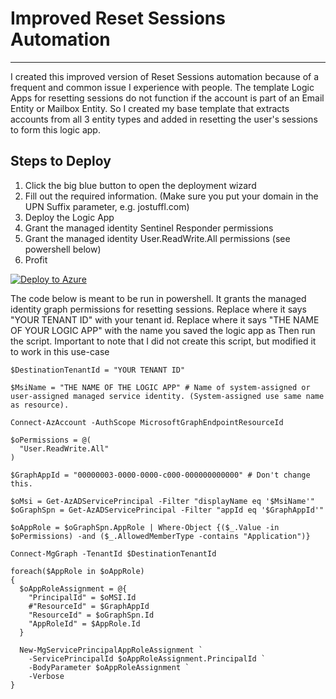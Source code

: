 # Improved Reset Sessions Automation
----

I created this improved version of Reset Sessions automation because of a frequent and common issue I experience with people. The template
Logic Apps for resetting sessions do not function if the account is part of an Email Entity or Mailbox Entity. So I created my base template that
extracts accounts from all 3 entity types and added in resetting the user's sessions to form this logic app.

## Steps to Deploy
1. Click the big blue button to open the deployment wizard
2. Fill out the required information. (Make sure you put your domain in the UPN Suffix parameter, e.g. jostuffl.com)
3. Deploy the Logic App
4. Grant the managed identity Sentinel Responder permissions
5. Grant the managed identity User.ReadWrite.All permissions (see powershell below)
6. Profit

[![Deploy to Azure](https://aka.ms/deploytoazurebutton)](https://portal.azure.com/#create/Microsoft.Template/uri/https%3A%2F%2Fraw.githubusercontent.com%2Fjostuffl%2FAzureSentinel_Stuff%2Fmain%2FLogicApps%2FImproved_Reset_Sessions%2FParse_and_Revoke.json)

The code below is meant to be run in powershell. It grants the managed identity graph permissions for resetting sessions.
Replace where it says "YOUR TENANT ID" with your tenant id.
Replace where it says "THE NAME OF YOUR LOGIC APP" with the name you saved the logic app as
Then run the script. Important to note that I did not create this script, but modified it to work in this use-case


```
$DestinationTenantId = "YOUR TENANT ID"

$MsiName = "THE NAME OF THE LOGIC APP" # Name of system-assigned or user-assigned managed service identity. (System-assigned use same name as resource).

Connect-AzAccount -AuthScope MicrosoftGraphEndpointResourceId

$oPermissions = @(
  "User.ReadWrite.All"
)

$GraphAppId = "00000003-0000-0000-c000-000000000000" # Don't change this.

$oMsi = Get-AzADServicePrincipal -Filter "displayName eq '$MsiName'"
$oGraphSpn = Get-AzADServicePrincipal -Filter "appId eq '$GraphAppId'"

$oAppRole = $oGraphSpn.AppRole | Where-Object {($_.Value -in $oPermissions) -and ($_.AllowedMemberType -contains "Application")}

Connect-MgGraph -TenantId $DestinationTenantId 

foreach($AppRole in $oAppRole)
{
  $oAppRoleAssignment = @{
    "PrincipalId" = $oMSI.Id
    #"ResourceId" = $GraphAppId
    "ResourceId" = $oGraphSpn.Id
    "AppRoleId" = $AppRole.Id
  }
  
  New-MgServicePrincipalAppRoleAssignment `
    -ServicePrincipalId $oAppRoleAssignment.PrincipalId `
    -BodyParameter $oAppRoleAssignment `
    -Verbose
}
```
